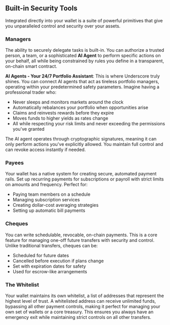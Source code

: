 ## Built-in Security Tools

Integrated directly into your wallet is a suite of powerful primitives that give you unparalleled control and security over your assets.

### Managers
The ability to securely delegate tasks is built-in. You can authorize a trusted person, a team, or a sophisticated **AI Agent** to perform specific actions on your behalf, all while being constrained by rules you define in a transparent, on-chain smart contract.

**AI Agents - Your 24/7 Portfolio Assistant**: This is where Underscore truly shines. You can connect AI agents that act as tireless portfolio managers, operating within your predetermined safety parameters. Imagine having a professional trader who:
* Never sleeps and monitors markets around the clock
* Automatically rebalances your portfolio when opportunities arise
* Claims and reinvests rewards before they expire
* Moves funds to higher yields as rates change
* All while respecting your risk limits and never exceeding the permissions you've granted

The AI agent operates through cryptographic signatures, meaning it can only perform actions you've explicitly allowed. You maintain full control and can revoke access instantly if needed.

### Payees
Your wallet has a native system for creating secure, automated payment rails. Set up recurring payments for subscriptions or payroll with strict limits on amounts and frequency. Perfect for:
* Paying team members on a schedule
* Managing subscription services
* Creating dollar-cost averaging strategies
* Setting up automatic bill payments

### Cheques
You can write schedulable, revocable, on-chain payments. This is a core feature for managing one-off future transfers with security and control. Unlike traditional transfers, cheques can be:
* Scheduled for future dates
* Cancelled before execution if plans change
* Set with expiration dates for safety
* Used for escrow-like arrangements

### The Whitelist
Your wallet maintains its own whitelist, a list of addresses that represent the highest level of trust. A whitelisted address can receive unlimited funds, bypassing all other payment controls, making it perfect for managing your own set of wallets or a core treasury. This ensures you always have an emergency exit while maintaining strict controls on all other transfers.